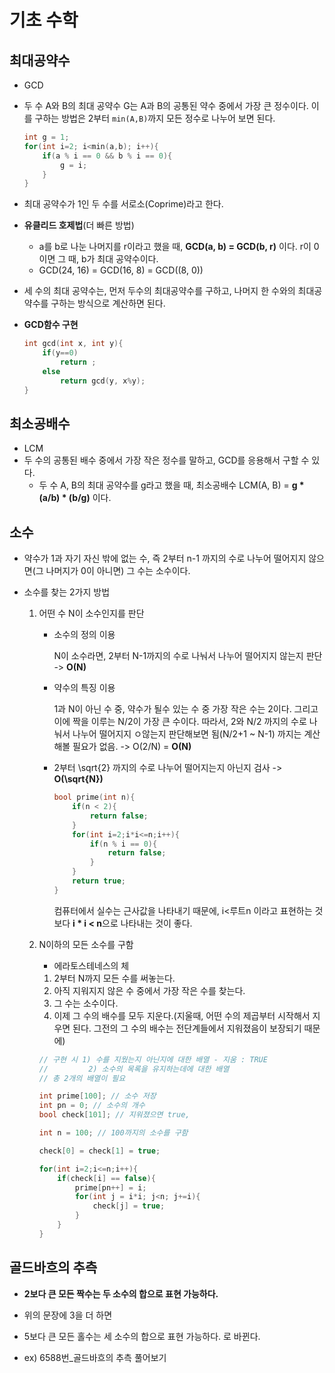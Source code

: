 # 기초 수학



## 최대공약수

+ GCD

+ 두 수 A와 B의 최대 공약수 G는 A과  B의 공통된 약수 중에서 가장 큰 정수이다.  이를 구하는 방법은 2부터 ```min(A,B)```까지 모든 정수로 나누어 보면 된다. 

  ```c++
  int g = 1;
  for(int i=2; i<min(a,b); i++){
      if(a % i == 0 && b % i == 0){
          g = i;
      }
  }
  ```

+ 최대 공약수가 1인 두 수를 서로소(Coprime)라고 한다.

+ **유클리드 호제법**(더 빠른 방법)

  + a를 b로 나눈 나머지를 r이라고 했을 때, **GCD(a, b) = GCD(b, r)** 이다. r이 0이면 그 때, b가 최대 공약수이다.
  + GCD(24, 16) = GCD(16, 8) = GCD((8, 0))

+ 세 수의 최대 공약수는, 먼저 두수의 최대공약수를 구하고, 나머지 한 수와의 최대공약수를 구하는 방식으로 계산하면 된다. 

+ **GCD함수 구현**

  ```c++
  int gcd(int x, int y){
      if(y==0)
          return ;
      else
          return gcd(y, x%y);
  }
  ```

  



## 최소공배수

+ LCM
+ 두 수의 공통된 배수 중에서 가장 작은 정수를 말하고, GCD를 응용해서 구할 수 있다. 
  + 두 수 A, B의 최대 공약수를 g라고 했을 때, 최소공배수 LCM(A, B) =  **g * (a/b) * (b/g)** 이다. 





## 소수

+ 약수가 1과 자기 자신 밖에 없는  수, 즉 2부터 n-1 까지의 수로 나누어 떨어지지 않으면(그 나머지가 0이 아니면) 그 수는 소수이다.  

+ 소수를 찾는 2가지 방법

  1. 어떤 수 N이 소수인지를 판단

     + 소수의 정의 이용

       N이 소수라면, 2부터 N-1까지의 수로 나눠서 나누어 떨어지지 않는지 판단 -> **O(N)**

     + 약수의 특징 이용

        1과 N이 아닌 수 중, 약수가 될수 있는 수 중 가장 작은 수는 2이다. 그리고 이에 짝을 이루는 N/2이 가장 큰 수이다. 따라서, 2와 N/2 까지의 수로 나눠서 나누어 떨어지지 ㅇ않는지 판단해보면 됨(N/2+1 ~ N-1) 까지는 계산해볼 필요가 없음. -> O(2/N) = **O(N)**

     + 2부터 \sqrt{2} 까지의 수로 나누어 떨어지는지 아닌지 검사  -> **O(\sqrt{N})**

       ```c++
       bool prime(int n){
           if(n < 2){
               return false;
           }
           for(int i=2;i*i<=n;i++){ 
               if(n % i == 0){
                   return false;
               }
           }
           return true;
       }
       ```

       컴퓨터에서 실수는 근사값을 나타내기 때문에, i<루트n 이라고 표현하는 것보다 **i * i < n**으로 나타내는 것이 좋다. 

     

  2. N이하의 모든 소수를 구함

     +  에라토스테네스의 체

       1. 2부터 N까지 모든 수를 써놓는다.
       2. 아직 지워지지 않은 수 중에서 가장 작은 수를 찾는다.
       3. 그 수는 소수이다.
       4. 이제 그 수의 배수를 모두 지운다.(지울때, 어떤 수의 제곱부터 시작해서 지우면 된다. 그전의 그 수의 배수는 전단계들에서 지워졌음이 보장되기 때문에)

       ```c++
       // 구현 시 1) 수를 지웠는지 아닌지에 대한 배열 - 지움 : TRUE
       // 		  2) 소수의 목록을 유지하는데에 대한 배열 
       // 총 2개의 배열이 필요
       
       int prime[100]; // 소수 저장
       int pn = 0; // 소수의 개수
       bool check[101]; // 지워졌으면 true, 
       
       int n = 100; // 100까지의 소수를 구함
       
       check[0] = check[1] = true;
       
       for(int i=2;i<=n;i++){
           if(check[i] == false){
               prime[pn++] = i;
               for(int j = i*i; j<n; j+=i){
                   check[j] = true;
               }
           }
       }                                    
       ```

       

##  골드바흐의 추측

+ __2보다 큰 모든 짝수는 두 소수의 합으로 표현 가능하다.__
+ 위의 문장에 3을 더 하면 
+ 5보다 큰 모든 홀수는 세 소수의 합으로 표현 가능하다. 로 바뀐다.   

+ ex) 6588번_골드바흐의 추측 풀어보기

  ```c++
  ```

  



